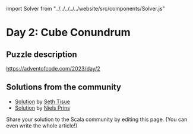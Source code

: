 import Solver from "../../../../../website/src/components/Solver.js"

# Day 2: Cube Conundrum

## Puzzle description

https://adventofcode.com/2023/day/2

## Solutions from the community

- [Solution](https://github.com/SethTisue/adventofcode/blob/main/2023/src/test/scala/Day02.scala) by [Seth Tisue](https://github.com/SethTisue)
- [Solution](https://github.com/prinsniels/AdventOfCode2023/blob/main/src/main/scala/solutions/day02.scala) by [Niels Prins](https://github.com/prinsniels)
  
Share your solution to the Scala community by editing this page. (You can even write the whole article!)
